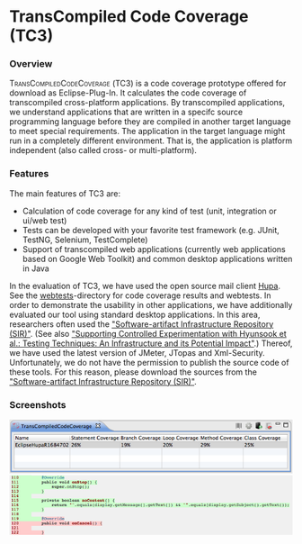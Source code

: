 # TransCompiled Code Coverage (TC3)

### Overview
<span style="font-variant: small-caps">TransCompiledCodeCoverage</span> (<span style="font-variant: small-caps">TC3</span>) is a code coverage prototype offered for download as Eclipse-Plug-In. It calculates the code coverage of transcompiled cross-platform applications. By transcompiled applications, we understand applications that are written in a specifc source programming language before they are compiled in another target language to meet special requirements. The application in the target language might run in a completely different environment. That is, the application is platform independent (also called cross- or multi-platform).

### Features
The main features of <span style="font-variant: small-caps">TC3</span> are:
- Calculation of code coverage for any kind of test (unit, integration or ui/web test) 
- Tests can be developed with your favorite test framework (e.g. JUnit, TestNG, Selenium, TestComplete)
- Support of transcompiled web applications (currently web applications based on Google Web Toolkit) and common desktop applications written in Java

In the evaluation of <span style="font-variant: small-caps">TC3</span>, we have used the open source mail client [Hupa](http://james.apache.org/hupa/index.html). See the [webtests](./webtests)-directory for code coverage results and webtests. In order to demonstrate the usability in other applications, we have additionally evaluated our tool using standard desktop applications. In this area, researchers often used
the ["Software-artifact Infrastructure Repository (SIR)"](http://sir.unl.edu/). (See also ["Supporting Controlled Experimentation with Hyunsook et al.: Testing Techniques: An Infrastructure and its Potential Impact"](http://dx.doi.org/10.1007/s10664-005-3861-2).) Thereof, we have used the latest version of JMeter, JTopas and Xml-Security. 
Unfortunately, we do not have the permission to publish the source code of these tools. For this reason, please download the sources from the ["Software-artifact Infrastructure Repository (SIR)"](http://sir.unl.edu/).

### Screenshots

<img src="Code Coverage Results.png" width="600px" alt="TC3"/>
<img src="coverage.png" width="600px" alt="HTML-Code Coverage Report"/>
